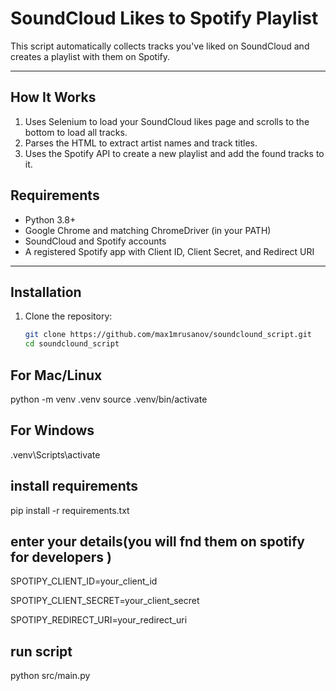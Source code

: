 # SoundCloud Likes to Spotify Playlist

This script automatically collects tracks you've liked on SoundCloud and creates a playlist with them on Spotify.

---

## How It Works

1. Uses Selenium to load your SoundCloud likes page and scrolls to the bottom to load all tracks.
2. Parses the HTML to extract artist names and track titles.
3. Uses the Spotify API to create a new playlist and add the found tracks to it.


## Requirements

- Python 3.8+
- Google Chrome and matching ChromeDriver (in your PATH)
- SoundCloud and Spotify accounts
- A registered Spotify app with Client ID, Client Secret, and Redirect URI

---

## Installation

1. Clone the repository:

   ```bash
   git clone https://github.com/max1mrusanov/soundclound_script.git
   cd soundclound_script

## For Mac/Linux

python -m venv .venv
source .venv/bin/activate 

## For Windows
.venv\Scripts\activate      
## install requirements
pip install -r requirements.txt

## enter your details(you will fnd them on spotify for developers )
SPOTIPY_CLIENT_ID=your_client_id

SPOTIPY_CLIENT_SECRET=your_client_secret

SPOTIPY_REDIRECT_URI=your_redirect_uri

## run script
python src/main.py
